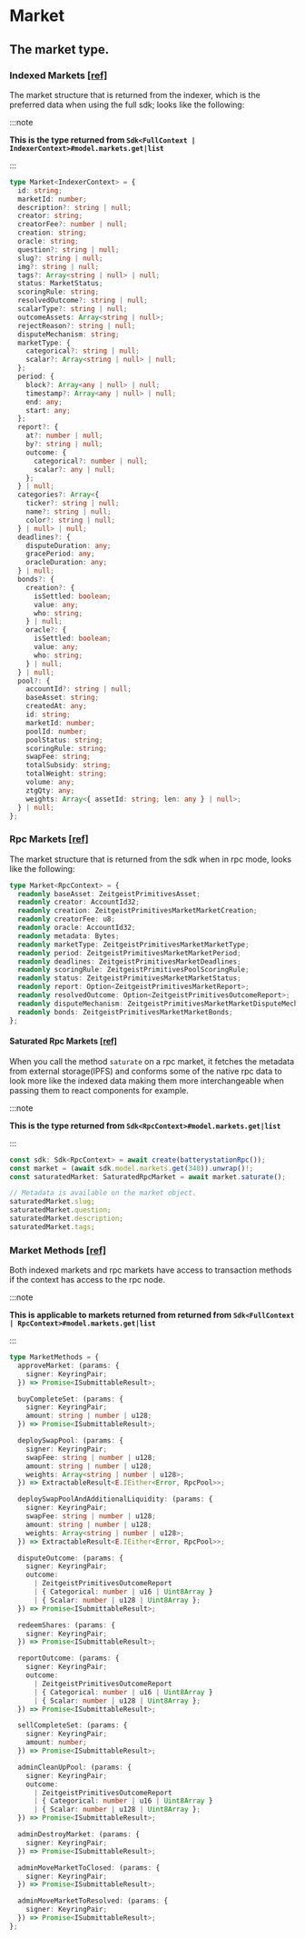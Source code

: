 # Market

## The market type.

### Indexed Markets [[ref]](https://zeitgeist.pm/sdk-next/types/_zeitgeistpm_sdk.IndexedMarket.html)

The market structure that is returned from the indexer, which is the preferred
data when using the full sdk; looks like the following:

:::note

**This is the type returned from
`Sdk<FullContext | IndexerContext>#model.markets.get|list`**

:::

```ts
type Market<IndexerContext> = {
  id: string;
  marketId: number;
  description?: string | null;
  creator: string;
  creatorFee?: number | null;
  creation: string;
  oracle: string;
  question?: string | null;
  slug?: string | null;
  img?: string | null;
  tags?: Array<string | null> | null;
  status: MarketStatus;
  scoringRule: string;
  resolvedOutcome?: string | null;
  scalarType?: string | null;
  outcomeAssets: Array<string | null>;
  rejectReason?: string | null;
  disputeMechanism: string;
  marketType: {
    categorical?: string | null;
    scalar?: Array<string | null> | null;
  };
  period: {
    block?: Array<any | null> | null;
    timestamp?: Array<any | null> | null;
    end: any;
    start: any;
  };
  report?: {
    at?: number | null;
    by?: string | null;
    outcome: {
      categorical?: number | null;
      scalar?: any | null;
    };
  } | null;
  categories?: Array<{
    ticker?: string | null;
    name?: string | null;
    color?: string | null;
  } | null> | null;
  deadlines?: {
    disputeDuration: any;
    gracePeriod: any;
    oracleDuration: any;
  } | null;
  bonds?: {
    creation?: {
      isSettled: boolean;
      value: any;
      who: string;
    } | null;
    oracle?: {
      isSettled: boolean;
      value: any;
      who: string;
    } | null;
  } | null;
  pool?: {
    accountId?: string | null;
    baseAsset: string;
    createdAt: any;
    id: string;
    marketId: number;
    poolId: number;
    poolStatus: string;
    scoringRule: string;
    swapFee: string;
    totalSubsidy: string;
    totalWeight: string;
    volume: any;
    ztgQty: any;
    weights: Array<{ assetId: string; len: any } | null>;
  } | null;
};
```

### Rpc Markets [[ref]](https://zeitgeist.pm/sdk-next/types/_zeitgeistpm_sdk.RpcMarket.html)

The market structure that is returned from the sdk when in rpc mode, looks like
the following:

```ts
type Market<RpcContext> = {
  readonly baseAsset: ZeitgeistPrimitivesAsset;
  readonly creator: AccountId32;
  readonly creation: ZeitgeistPrimitivesMarketMarketCreation;
  readonly creatorFee: u8;
  readonly oracle: AccountId32;
  readonly metadata: Bytes;
  readonly marketType: ZeitgeistPrimitivesMarketMarketType;
  readonly period: ZeitgeistPrimitivesMarketMarketPeriod;
  readonly deadlines: ZeitgeistPrimitivesMarketDeadlines;
  readonly scoringRule: ZeitgeistPrimitivesPoolScoringRule;
  readonly status: ZeitgeistPrimitivesMarketMarketStatus;
  readonly report: Option<ZeitgeistPrimitivesMarketReport>;
  readonly resolvedOutcome: Option<ZeitgeistPrimitivesOutcomeReport>;
  readonly disputeMechanism: ZeitgeistPrimitivesMarketMarketDisputeMechanism;
  readonly bonds: ZeitgeistPrimitivesMarketMarketBonds;
};
```

#### Saturated Rpc Markets [[ref]](https://zeitgeist.pm/sdk-next/types/_zeitgeistpm_sdk.SaturatedRpcMarket.html)

When you call the method `saturate` on a rpc market, it fetches the metadata
from external storage(IPFS) and conforms some of the native rpc data to look
more like the indexed data making them more interchangeable when passing them to
react components for example.

:::note

**This is the type returned from `Sdk<RpcContext>#model.markets.get|list`**

:::

```ts
const sdk: Sdk<RpcContext> = await create(batterystationRpc());
const market = (await sdk.model.markets.get(340)).unwrap()!;
const saturatedMarket: SaturatedRpcMarket = await market.saturate();

// Metadata is available on the market object.
saturatedMarket.slug;
saturatedMarket.question;
saturatedMarket.description;
saturatedMarket.tags;
```

### Market Methods [[ref]](https://zeitgeist.pm/sdk-next/types/_zeitgeistpm_sdk.MarketMethods.html)

Both indexed markets and rpc markets have access to transaction methods if the
context has access to the rpc node.

:::note

**This is applicable to markets returned from returned from
`Sdk<FullContext | RpcContext>#model.markets.get|list`**

:::

```ts
type MarketMethods = {
  approveMarket: (params: {
    signer: KeyringPair;
  }) => Promise<ISubmittableResult>;

  buyCompleteSet: (params: {
    signer: KeyringPair;
    amount: string | number | u128;
  }) => Promise<ISubmittableResult>;

  deploySwapPool: (params: {
    signer: KeyringPair;
    swapFee: string | number | u128;
    amount: string | number | u128;
    weights: Array<string | number | u128>;
  }) => ExtractableResult<E.IEither<Error, RpcPool>>;

  deploySwapPoolAndAdditionalLiquidity: (params: {
    signer: KeyringPair;
    swapFee: string | number | u128;
    amount: string | number | u128;
    weights: Array<string | number | u128>;
  }) => ExtractableResult<E.IEither<Error, RpcPool>>;

  disputeOutcome: (params: {
    signer: KeyringPair;
    outcome:
      | ZeitgeistPrimitivesOutcomeReport
      | { Categorical: number | u16 | Uint8Array }
      | { Scalar: number | u128 | Uint8Array };
  }) => Promise<ISubmittableResult>;

  redeemShares: (params: {
    signer: KeyringPair;
  }) => Promise<ISubmittableResult>;

  reportOutcome: (params: {
    signer: KeyringPair;
    outcome:
      | ZeitgeistPrimitivesOutcomeReport
      | { Categorical: number | u16 | Uint8Array }
      | { Scalar: number | u128 | Uint8Array };
  }) => Promise<ISubmittableResult>;

  sellCompleteSet: (params: {
    signer: KeyringPair;
    amount: number;
  }) => Promise<ISubmittableResult>;

  adminCleanUpPool: (params: {
    signer: KeyringPair;
    outcome:
      | ZeitgeistPrimitivesOutcomeReport
      | { Categorical: number | u16 | Uint8Array }
      | { Scalar: number | u128 | Uint8Array };
  }) => Promise<ISubmittableResult>;

  adminDestroyMarket: (params: {
    signer: KeyringPair;
  }) => Promise<ISubmittableResult>;

  adminMoveMarketToClosed: (params: {
    signer: KeyringPair;
  }) => Promise<ISubmittableResult>;

  adminMoveMarketToResolved: (params: {
    signer: KeyringPair;
  }) => Promise<ISubmittableResult>;
};
```

